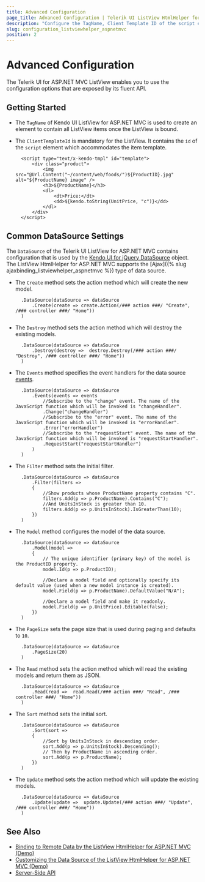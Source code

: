```yaml
---
title: Advanced Configuration
page_title: Advanced Configuration | Telerik UI ListView HtmlHelper for ASP.NET MVC
description: "Configure the TagName, Client Template ID of the script element, and the common DataSource settings of the Telerik UI ListView HtmlHelper for ASP.NET MVC."
slug: configuration_listviewhelper_aspnetmvc
position: 2
---
```


# Advanced Configuration

The Telerik UI for ASP.NET MVC ListView enables you to use the configuration options that are exposed by its fluent API.

## Getting Started

* The `TagName` of Kendo UI ListView for ASP.NET MVC is used to create an element to contain all ListView items once the ListView is bound.
* The `ClientTemplateId` is mandatory for the ListView. It contains the `id` of the `script` element which accommodates the item template.

        <script type="text/x-kendo-tmpl" id="template">
            <div class="product">
                <img src="@Url.Content("~/content/web/foods/")${ProductID}.jpg" alt="${ProductName} image" />
                <h3>${ProductName}</h3>
                <dl>
                    <dt>Price:</dt>
                    <dd>${kendo.toString(UnitPrice, "c")}</dd>
                </dl>
            </div>
        </script>

## Common DataSource Settings

The `DataSource` of the Telerik UI ListView for ASP.NET MVC contains configuration that is used by the [Kendo UI for jQuery DataSource](http://docs.telerik.com/kendo-ui/api/javascript/data/datasource) object. The ListView HtmlHelper for ASP.NET MVC supports the [Ajax]({% slug ajaxbinding_listviewhelper_aspnetmvc %}) type of data source.

* The `Create` method sets the action method which will create the new model.

        .DataSource(dataSource => dataSource
            .Create(create => create.Action(/### action ###/ "Create", /### controller ###/ "Home"))
        )

* The `Destroy` method sets the action method which will destroy the existing models.

        .DataSource(dataSource => dataSource
            .Destroy(destroy =>  destroy.Destroy(/### action ###/ "Destroy", /### controller ###/ "Home"))
        )

* The `Events` method specifies the event handlers for the data source [events](http://docs.telerik.com/kendo-ui/api/javascript/data/datasource#events).

        .DataSource(dataSource => dataSource
            .Events(events => events
                //Subscribe to the "change" event. The name of the JavaScript function which will be invoked is "changeHandler".
                .Change("changeHandler")
                //Subscribe to the "error" event. The name of the JavaScript function which will be invoked is "errorHandler".
                .Error("errorHandler")
                //Subscribe to the "requestStart" event. The name of the JavaScript function which will be invoked is "requestStartHandler".
                .RequestStart("requestStartHandler")
            )
        )

* The `Filter` method sets the initial filter.

        .DataSource(dataSource => dataSource
            .Filter(filters =>
            {
                //Show products whose ProductName property contains "C".
                filters.Add(p => p.ProductName).Contains("C");
                //And UnitsInStock is greater than 10.
                filters.Add(p => p.UnitsInStock).IsGreaterThan(10);
            })
        )

* The `Model` method configures the model of the data source.

        .DataSource(dataSource => dataSource
            .Model(model =>
            {
                // The unique identifier (primary key) of the model is the ProductID property.
                model.Id(p => p.ProductID);

                //Declare a model field and optionally specify its default value (used when a new model instance is created).
                model.Field(p => p.ProductName).DefaultValue("N/A");

                //Declare a model field and make it readonly.
                model.Field(p => p.UnitPrice).Editable(false);
            })
        )

* The `PageSize` sets the page size that is used during paging and defaults to `10`.

        .DataSource(dataSource => dataSource
            .PageSize(20)
        )

* The `Read` method sets the action method which will read the existing models and return them as JSON.

        .DataSource(dataSource => dataSource
            .Read(read =>  read.Read(/### action ###/ "Read", /### controller ###/ "Home"))
        )

* The `Sort` method sets the initial sort.

        .DataSource(dataSource => dataSource
            .Sort(sort =>
            {
                //Sort by UnitsInStock in descending order.
                sort.Add(p => p.UnitsInStock).Descending();
                // Then by ProductName in ascending order.
                sort.Add(p => p.ProductName);
            })
        )

* The `Update` method sets the action method which will update the existing models.

        .DataSource(dataSource => dataSource
            .Update(update =>  update.Update(/### action ###/ "Update", /### controller ###/ "Home"))
        )

## See Also

* [Binding to Remote Data by the ListView HtmlHelper for ASP.NET MVC (Demo)](https://demos.telerik.com/aspnet-mvc/listview/remote-data-binding)
* [Customizing the Data Source of the ListView HtmlHelper for ASP.NET MVC (Demo)](https://demos.telerik.com/aspnet-mvc/listview/custom-datasource)
* [Server-Side API](/api/listview)
